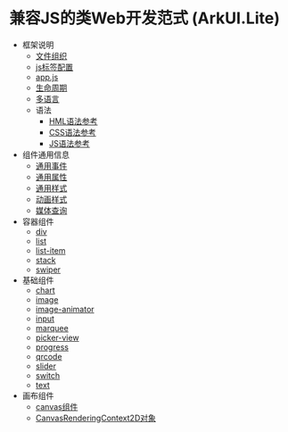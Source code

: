 # 兼容JS的类Web开发范式 (ArkUI.Lite)

- 框架说明
  - [文件组织](js-framework-file.md)
  - [js标签配置](js-framework-js-tag.md)
  - [app.js](js-framework-js-file.md)
  - [生命周期](js-framework-lifecycle.md)
  - [多语言](js-framework-localization.md)
  - 语法
    - [HML语法参考](js-framework-syntax-hml.md)
    - [CSS语法参考](js-framework-syntax-css.md)
    - [JS语法参考](js-framework-syntax-js.md)
- 组件通用信息
  - [通用事件](js-common-events.md)
  - [通用属性](js-common-attributes.md)
  - [通用样式](js-common-styles.md)
  - [动画样式](js-components-common-animation.md)
  - [媒体查询](js-components-common-mediaquery.md)
- 容器组件
  - [div](js-components-container-div.md)
  - [list](js-components-container-list.md)
  - [list-item](js-components-container-list-item.md)
  - [stack](js-components-container-stack.md)
  - [swiper](js-components-container-swiper.md)
- 基础组件
  - [chart](js-components-basic-chart.md)
  - [image](js-components-basic-image.md)
  - [image-animator](js-components-basic-image-animator.md)
  - [input](js-components-basic-input.md)
  - [marquee](js-components-basic-marquee.md)
  - [picker-view](js-components-basic-picker-view.md)
  - [progress](js-components-basic-progress.md)
  - [qrcode](js-components-basic-qrcode.md)
  - [slider](js-components-basic-slider.md)
  - [switch](js-components-basic-switch.md)
  - [text](js-components-basic-text.md)
- 画布组件
  - [canvas组件](js-components-canvas-canvas.md)
  - [CanvasRenderingContext2D对象](js-components-canvas-canvasrenderingcontext2d.md)